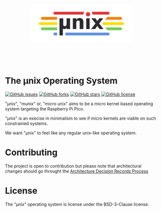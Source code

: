 </br>
</br>
</br>
</br>
<p align="center">
<img height="128" src="doc/brand.png"/>
</p>
</br>
</br>
</br>

# The **µnix** Operating System
[![GitHub issues](https://img.shields.io/github/issues/sleepy-monax/munix)](https://github.com/sleepy-monax/munix/issues) [![GitHub forks](https://img.shields.io/github/forks/sleepy-monax/munix)](https://github.com/sleepy-monax/munix/network) [![GitHub stars](https://img.shields.io/github/stars/sleepy-monax/munix)](https://github.com/sleepy-monax/munix/stargazers) [![GitHub license](https://img.shields.io/github/license/sleepy-monax/munix)](https://github.com/sleepy-monax/munix/blob/main/LICENSE.md)

"µnix", "munix" or, "micro unix" aims to be a micro kernel based operating system targeting the Raspberry Pi Pico.

"µnix" is an execise in minimalism to see if micro kernels are viable on such constrained systems.

We want "µnix" to feel like any regular unix-like operating system.

# Contributing

The project is open to contribution but please note that architectural changes should go throught the [Architecture Decision Records Process](adr/ADR00-record-architecture-decisions.md)

# License

The "µnix" operating system is license under the BSD-3-Clause license.
